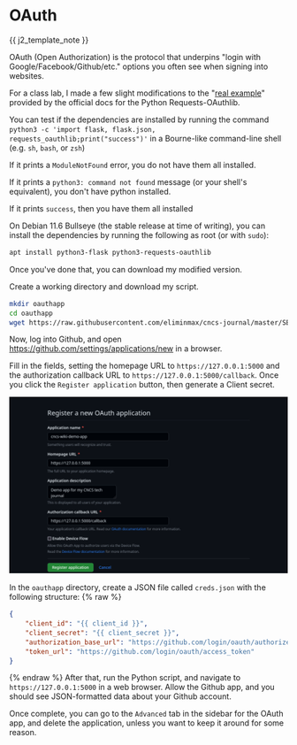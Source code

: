 # OAuth

{{ j2_template_note }}

OAuth (Open Authorization) is the protocol that underpins "login with Google/Facebook/Github/etc." options you often see when signing into websites.

For a class lab, I made a few slight modifications to the "[real example](https://requests-oauthlib.readthedocs.io/en/latest/examples/real_world_example.html#real-example)" provided by the official docs for the Python Requests-OAuthlib.

You can test if the dependencies are installed by running the command `python3 -c 'import flask, flask.json, requests_oauthlib;print("success")'` in a Bourne-like command-line shell (e.g. `sh`, `bash`, or `zsh`)

If it prints a `ModuleNotFound` error, you do not have them all installed.

If it prints a `python3: command not found` message (or your shell's equivalent), you don't have python installed.

If it prints `success`, then you have them all installed

On Debian 11.6 Bullseye (the stable release at time of writing), you can install the dependencies by running the following as root (or with `sudo`):

```sh
apt install python3-flask python3-requests-oauthlib
```

Once you've done that, you can download my modified version.

Create a working directory and download my script.

```sh
mkdir oauthapp
cd oauthapp
wget https://raw.githubusercontent.com/eliminmax/cncs-journal/master/SEC440/oauthlab/webapp.py
```

Now, log into Github, and open https://github.com/settings/applications/new in a browser.

Fill in the fields, setting the homepage URL to `https://127.0.0.1:5000` and the authorization callback URL to `https://127.0.0.1:5000/callback`. Once you click the `Register application` button, then generate a Client secret.

![screenshot of fields filled in](img/OAuth-img1.png)

In the `oauthapp` directory, create a JSON file called `creds.json` with the following structure:
{% raw %}
```json
{
    "client_id": "{{ client_id }}",
    "client_secret": "{{ client_secret }}",
    "authorization_base_url": "https://github.com/login/oauth/authorize",
    "token_url": "https://github.com/login/oauth/access_token"
}
```
{% endraw %}
After that, run the Python script, and navigate to `https://127.0.0.1:5000` in a web browser. Allow the Github app, and you should see JSON-formatted data about your Github account.

Once complete, you can go to the `Advanced` tab in the sidebar for the OAuth app, and delete the application, unless you want to keep it around for some reason.
